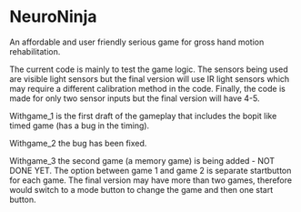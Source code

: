# NeuroNinja
An affordable and user friendly serious game for gross hand motion rehabilitation. 

The current code is mainly to test the game logic. The sensors being used are visible light sensors but the final version will use IR light sensors which may require a different calibration method in the code. Finally, the code is made for only two sensor inputs but the final version will have 4-5. 

Withgame_1 is the first draft of the gameplay that includes the bopit like timed game (has a bug in the timing). 

Withgame_2 the bug has been fixed. 

Withgame_3 the second game (a memory game) is being added - NOT DONE YET. The option between game 1 and game 2 is separate startbutton for each game. The final version may have more than two games, therefore would switch to a mode button to change the game and then one start button. 
  
